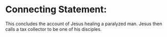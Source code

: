 # Connecting Statement:

This concludes the account of Jesus healing a paralyzed man. Jesus then calls a tax collector to be one of his disciples.